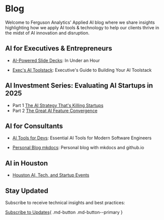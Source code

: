 # Blog

Welcome to Ferguson Analytics' Applied AI blog where we share insights highlighting how we apply AI tools & technology to help our clients thrive in the midst of AI innovation and disruption.

## AI for Executives & Entrepreneurs

- [AI-Powered Slide Decks](./posts/ai-slides-guide.md): In Under an Hour

- [Exec's AI Toolstack](./posts/exec-ai-tools-guide.md): Executive's Guide to Building Your AI Toolstack

## AI Investment Series: Evaluating AI Startups in 2025

- Part 1 [The AI Strategy That's Killing Startups](./posts/ai-models-startups.md) 
- Part 2 [The Great AI Feature Convergence](./posts/ai-feature-convergence.md)

## AI for Consultants

- [AI Tools for Devs](./posts/dev-ai-tools-guide.md): Essential AI Tools for Modern Software Engineers

- [Personal Blog mkdocs](./posts/mkdocs-blog-guide.md): Personal blog with mkdocs and github.io

## AI in Houston

- [Houston AI, Tech, and Startup Events](./posts/houston-ai-events.md) 

## Stay Updated

Subscribe to receive technical insights and best practices:

[Subscribe to Updates](https://ksferguson.kit.com/4e9ab54dc9){ .md-button .md-button--primary }
